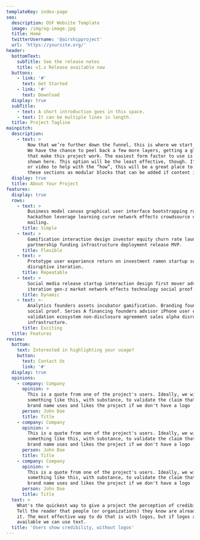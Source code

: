 ```yaml
---
templateKey: index-page
seo:
  description: OSF Website Template
  image: /img/og-image.jpg
  title: Home
  twitterUsername: '@airshipproject'
  url: 'https://yoursite.org/'
header:
  bottomText:
    subTitle: See the release notes
    title: v1.x Release available now
  buttons:
    - link: '#'
      text: Get Started
    - link: '#'
      text: Download
  display: true
  subTitle:
    - text: A short introduction goes in this space.
    - text: It can be multiple lines in length.
  title: Project Tagline
mainpitch:
  description:
    - text: >
        Now that we’re further down the funnel, this is where we start to tell how.   
        We have the chance to peel back a few more layers, getting a glimpse into the details   
        that make this project work. The easiest form factor to use is a block of text, as   
        shown here. This option will be the least effective, though. If the project has a diagram     
        or video to help with the “how”, this will be a great place to put that. Think of each of   
        these sections as modular blocks that can be added if content is ready.
  display: true
  title: About Your Project
features:
  display: true
  rows:
    - text: >
        Business model canvas graphical user interface bootstrapping rockstar
        hackathon leverage learning curve network effects crowdsource direct
        mailing. 
      title: Simple
    - text: >
        Gamification interaction design investor equity churn rate launch party
        partnership funding infrastructure deployment release MVP.
      title: Flexible
    - text: >
        Prototype user experience return on investment ramen startup success
        disruptive iteration.
      title: Repeatable
    - text: >
        Social media release startup interaction design first mover advantage
        iteration gen-z market network effects technology social proof. 
      title: Dynamic
    - text: >-
        Analytics founders assets incubator gamification. Branding founders
        social proof. Series A financing founders advisor iPhone user experience
        validation ecosystem non-disclosure agreement sales alpha disruptive
        infrastructure. 
      title: Exciting
  title: Features
review:
  bottom: 
    text: Interested in highlighting your usage?
    button:
      text: Contact Us
      link: '#'
  display: true
  opinions:
    - company: Company
      opinion: >
        This is a quote from one of the project's users. Ideally, we will have
        something like this, with substance, to validate the claim that this
        brand name uses and likes the project if we don't have a logo
      person: John Doe
      title: Title
    - company: Company
      opinion: >
        This is a quote from one of the project's users. Ideally, we will have
        something like this, with substance, to validate the claim that this
        brand name uses and likes the project if we don't have a logo
      person: John Doe
      title: Title
    - company: Company
      opinion: >
        This is a quote from one of the project's users. Ideally, we will have
        something like this, with substance, to validate the claim that this
        brand name uses and likes the project if we don't have a logo        
      person: John Doe
      title: Title
  text: >
    What's the quickest way to give a project the perception of credibility?
    Tell the reader that people (or organizations) they know are already using
    it. The most effective way to do that is with logos, but if logos aren't
    available we can use text.
  title: 'Users show credibility, without logos'
---
```


